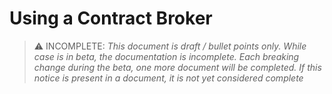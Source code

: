 # Using a Contract Broker

> ⚠️ INCOMPLETE: _This document is draft / bullet points only. While case is in beta, the documentation is incomplete. Each breaking change during the beta, one more document will be completed. If this notice is present in a document, it is not yet considered complete_
